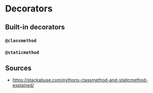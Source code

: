 Decorators
==========

Built-in decorators
-------------------

### `@classmethod`

### `@staticmethod`

Sources
-------

- https://stackabuse.com/pythons-classmethod-and-staticmethod-explained/
